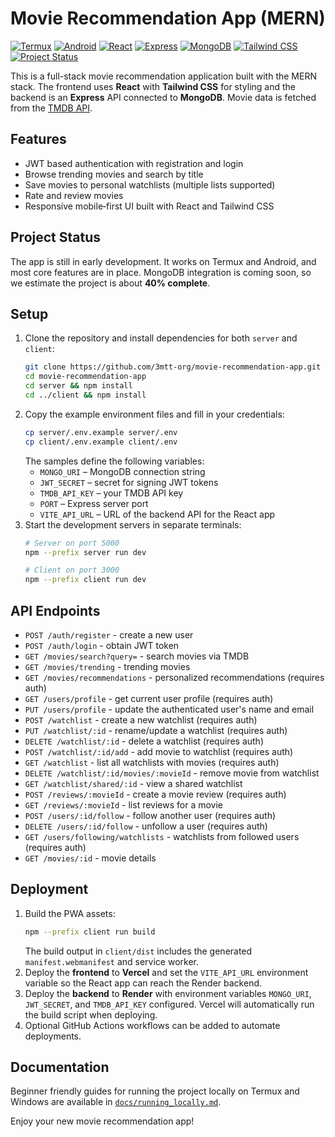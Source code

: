# Movie Recommendation App (MERN)

[![Termux](https://img.shields.io/badge/Termux-used-brightgreen)](#)
[![Android](https://img.shields.io/badge/Android-built-blue)](#)
[![React](https://img.shields.io/badge/React-frontend-blue)](#)
[![Express](https://img.shields.io/badge/Express-backend-lightgrey)](#)
[![MongoDB](https://img.shields.io/badge/MongoDB-database-green)](#)
[![Tailwind CSS](https://img.shields.io/badge/Tailwind-CSS-9cf)](#)
[![Project Status](https://img.shields.io/badge/Progress-40%25-yellow)](#)

This is a full-stack movie recommendation application built with the MERN stack. The frontend uses **React** with **Tailwind CSS** for styling and the backend is an **Express** API connected to **MongoDB**. Movie data is fetched from the [TMDB API](https://www.themoviedb.org/).

## Features
- JWT based authentication with registration and login
- Browse trending movies and search by title
- Save movies to personal watchlists (multiple lists supported)
- Rate and review movies
- Responsive mobile‑first UI built with React and Tailwind CSS

## Project Status
The app is still in early development. It works on Termux and Android,
and most core features are in place. MongoDB integration is coming
soon, so we estimate the project is about **40% complete**.

## Setup
1. Clone the repository and install dependencies for both `server` and `client`:
   ```bash
   git clone https://github.com/3mtt-org/movie-recommendation-app.git
   cd movie-recommendation-app
   cd server && npm install
   cd ../client && npm install
   ```
2. Copy the example environment files and fill in your credentials:
   ```bash
   cp server/.env.example server/.env
   cp client/.env.example client/.env
   ```
   The samples define the following variables:
   - `MONGO_URI` – MongoDB connection string
   - `JWT_SECRET` – secret for signing JWT tokens
   - `TMDB_API_KEY` – your TMDB API key
   - `PORT` – Express server port
   - `VITE_API_URL` – URL of the backend API for the React app
3. Start the development servers in separate terminals:
   ```bash
   # Server on port 5000
   npm --prefix server run dev
   
   # Client on port 3000
   npm --prefix client run dev
   ```

## API Endpoints
- `POST /auth/register` - create a new user  
- `POST /auth/login` - obtain JWT token  
- `GET /movies/search?query=` - search movies via TMDB  
- `GET /movies/trending` - trending movies  
- `GET /movies/recommendations` - personalized recommendations (requires auth)  
- `GET /users/profile` - get current user profile (requires auth)  
- `PUT /users/profile` - update the authenticated user's name and email  
- `POST /watchlist` - create a new watchlist (requires auth)  
- `PUT /watchlist/:id` - rename/update a watchlist (requires auth)  
- `DELETE /watchlist/:id` - delete a watchlist (requires auth)  
- `POST /watchlist/:id/add` - add movie to watchlist (requires auth)
- `GET /watchlist` - list all watchlists with movies (requires auth)
- `DELETE /watchlist/:id/movies/:movieId` - remove movie from watchlist
- `GET /watchlist/shared/:id` - view a shared watchlist
- `POST /reviews/:movieId` - create a movie review (requires auth)
- `GET /reviews/:movieId` - list reviews for a movie
- `POST /users/:id/follow` - follow another user (requires auth)
- `DELETE /users/:id/follow` - unfollow a user (requires auth)
- `GET /users/following/watchlists` - watchlists from followed users (requires auth)
- `GET /movies/:id` - movie details

## Deployment
1. Build the PWA assets:
   ```bash
   npm --prefix client run build
   ```
   The build output in `client/dist` includes the generated `manifest.webmanifest` and service worker.
2. Deploy the **frontend** to **Vercel** and set the `VITE_API_URL` environment variable so the React app can reach the Render backend.
3. Deploy the **backend** to **Render** with environment variables `MONGO_URI`, `JWT_SECRET`, and `TMDB_API_KEY` configured.
   Vercel will automatically run the build script when deploying.
4. Optional GitHub Actions workflows can be added to automate deployments.

## Documentation
Beginner friendly guides for running the project locally on Termux and Windows are available in [`docs/running_locally.md`](docs/running_locally.md).

Enjoy your new movie recommendation app!
